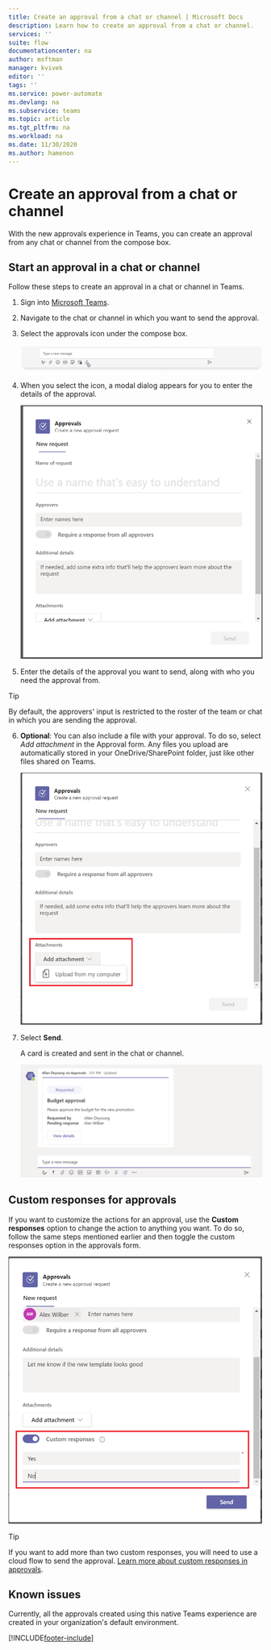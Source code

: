 ```yaml
---
title: Create an approval from a chat or channel | Microsoft Docs
description: Learn how to create an approval from a chat or channel.
services: ''
suite: flow
documentationcenter: na
author: msftman
manager: kvivek
editor: ''
tags: ''
ms.service: power-automate
ms.devlang: na
ms.subservice: teams
ms.topic: article
ms.tgt_pltfrm: na
ms.workload: na
ms.date: 11/30/2020
ms.author: hamenon
---
```


# Create an approval from a chat or channel

With the new approvals experience in Teams, you can create an approval from any chat or channel from the compose box.

## Start an approval in a chat or channel

Follow these steps to create an approval in a chat or channel in Teams.

1. Sign into [Microsoft Teams](https://teams.microsoft.com).

2. Navigate to the chat or channel in which you want to send the approval.

3. Select the approvals icon under the compose box.
   
   ![Start an approval in chat.](../media/native-approvals-in-teams/approvals-compose-box.png)

4. When you select the icon, a modal dialog appears for you to enter the details of the approval.

   ![Approvals form.](../media/native-approvals-in-teams/approvals-dialog-box.png)

5. Enter the details of the approval you want to send, along with who you need the approval from.

>[!TIP]
>By default, the approvers' input is restricted to the roster of the team or chat in which you are sending the approval.

6. **Optional**: You can also include a file with your approval. To do so, select *Add attachment* in the Approval form. Any files you upload are automatically stored in your OneDrive/SharePoint folder, just like other files shared on Teams.

   ![Add attachment to approvals.](../media/native-approvals-in-teams/approval-attach.png)


7. Select **Send**. 

   A card is created and sent in the chat or channel.

   ![Approvals card.](../media/native-approvals-in-teams/approvals-card.png)

## Custom responses for approvals

If you want to customize the actions for an approval, use the **Custom responses** option to change the action to anything you want. To do so, follow the same steps mentioned earlier and then toggle the custom responses option in the approvals form.

   ![Custom responses.](../media/native-approvals-in-teams/custom-responses.png)

>[!TIP]
>If you want to add more than two custom responses, you will need to use a cloud flow to send the approval. [Learn more about custom responses in approvals](../create-approval-response-options.md).


## Known issues

Currently, all the approvals created using this native Teams experience are created in your organization's default environment.



[!INCLUDE[footer-include](../includes/footer-banner.md)]
